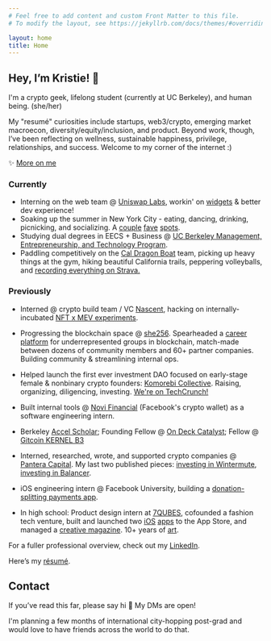```yaml
---
# Feel free to add content and custom Front Matter to this file.
# To modify the layout, see https://jekyllrb.com/docs/themes/#overriding-theme-defaults

layout: home
title: Home
---
```


## Hey, I’m Kristie! 👋

I'm a crypto geek, lifelong student (currently at UC Berkeley), and human being. (she/her)

My "resumé" curiosities include startups, web3/crypto, emerging market macroecon, diversity/equity/inclusion, and product. Beyond work, though, I’ve been reflecting on wellness, sustainable happiness, privilege, relationships, and success. Welcome to my corner of the internet :)

✨ [More on me](/more-on-me)

### Currently

- Interning on the web team @ [Uniswap Labs](https://uniswap.org/), workin' on [widgets](https://docs.uniswap.org/sdk/widgets/swap-widget) & better dev experience!
- Soaking up the summer in New York City - eating, dancing, drinking, picnicking, and socializing. A [couple](https://www.barmoga.com/) [fave](https://sallycanwait.com/) [spots](https://eviltwin.nyc/).
- Studying dual degrees in EECS + Business @ [UC Berkeley Management, Entrepreneurship, and Technology Program](http://met.berkeley.edu/).
- Paddling competitively on the [Cal Dragon Boat](https://caldragonboat.berkeley.edu/) team, picking up heavy things at the gym, hiking beautiful California trails, peppering volleyballs, and [recording everything on Strava.](https://www.strava.com/athletes/19298552)

### Previously

- Interned @ crypto build team / VC [Nascent](https://nascent.xyz), hacking on internally-incubated [NFT x MEV experiments](https://medium.com/nascent-xyz/yobot-an-experiment-in-incubation-133c502cbc05).
- Progressing the blockchain space @ [she256][#she256]. Spearheaded a [career platform](https://she256.org/career-dev/) for underrepresented groups in blockchain, match-made between dozens of community members and 60+ partner companies. Building community & streamlining internal ops.
- Helped launch the first ever investment DAO focused on early-stage female & nonbinary crypto founders: [Komorebi Collective](https://www.syndicateprotocol.org/syndicate/komorebi_collective). Raising, organizing, diligencing, investing. [We're on TechCrunch!](https://techcrunch.com/2021/05/21/decentralized-komorebi-collective-launches-to-back-female-and-non-binary-crypto-founders/?tpcc=ECTW2020)
- Built internal tools @ [Novi Financial](http://novi.com/) (Facebook's crypto wallet) as a software engineering intern.
- Berkeley [Accel Scholar](https://eecs.berkeley.edu/resources/undergrads/accel); Founding Fellow @ [On Deck Catalyst](https://www.beondeck.com/catalyst); Fellow @ [Gitcoin KERNEL B3](https://kernel.community/en/)
- Interned, researched, wrote, and supported crypto companies @ [Pantera Capital](https://www.panteracapital.com/). My last two published pieces: [investing in Wintermute](https://panteracapital.medium.com/investing-in-wintermute-d4ece31ff665), [investing in Balancer](https://panteracapital.medium.com/investing-in-balancer-63f8246df954).
- iOS engineering intern @ Facebook University, building a [donation-splitting payments app](https://github.com/kristiehuang/Basket-Donation-Payments).

- In high school: Product design intern at [7QUBES](https://www.7qubes.com/our-work/pay8fwd), cofounded a fashion tech venture, built and launched two [iOS](http://tinyurl.com/cloudcloset) [apps](http://tinyurl.com/airtimeevents) to the App Store, and managed a [creative magazine](https://issuu.com/pandorasbox.gunn). 10+ years of [art](https://www.behance.net/gallery/72001185/Kristie-Huang-Art-Portfolio).

For a fuller professional overview, check out my [LinkedIn](https://www.linkedin.com/in/kristie-huang/).

Here’s my [résumé](http://kristiehuang.com/resume).

## Contact

If you’ve read this far, please say hi 🤍 My DMs are open!

I'm planning a few months of international city-hopping post-grad and would love to have friends across the world to do that.

[#she256]: http://she256.org/
